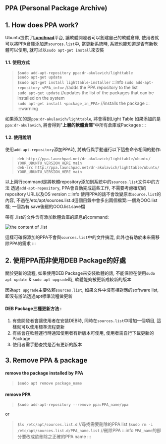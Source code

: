 ## PPA (Personal Package Archive)
## 1. How does PPA work?
Ubuntu提供了[**Lunchpad**](https://launchpad.net/)平台, 讓軟體開發者可以創建自己的軟體倉庫, 使用者就可以將PPA倉庫添加進`sources.list`中, 當更新系統時, 系統也能知道是否有新軟體可以使用, 就可以以`sudo apt-get install`來安裝
#### 1.1. 使用方式
>`$sudo add-apt-repository ppa:dr-akulavich/lighttable` \
>`$sudo apt-get update`\
>`$sudo apt-get install lighttable-installer`
:::info
`sudo add-apt-repository <PPA_info>` //adds the PPA repository to the list\
`sudo apt-get update` //updates the list of the packages that can be installed on the system\
`sudo apt-get install <package_in_PPA>` //installs the package
:::
:::warning
 
如果添加的是`ppa:dr-akulavich/lighttable`, 將會得到Light Table
如果添加的是`ppa:dr-akulavich`, 將會得到"**上層的軟體倉庫**"中所有倉庫或Packages
:::
#### 1.2. 使用說明
使用`add-apt-repository`添加PPA時, 將執行與手動運行以下這些命令相同的動作:

>`deb http://ppa.launchpad.net/dr-akulavich/lighttable/ubuntu/
YOUR_UBUNTU_VERSION_HERE main`\
>`deb-src http://ppa.launchpad.net/dr-akulavich/lighttable/ubuntu/ YOUR_UBUNTU_VERSION_HERE main`


以上兩行command是將軟體repository添加到系統中的`sources.list`文件中的方法
透過`add-apt-repository`, PPA會自動完成這些工作, 不需要考慮確切的repository URL以及OS version
:::info
使用PPA的話不會改變原本`source.list`的內容, 不過在/etc/apt/sources.list.d這個目錄中會多出兩個檔案:一個為OOO.list檔; 一個為有.save後綴的OOO.list.save檔

帶有 .list的文件含有添加軟體倉庫的訊息的command:

![the content of .list](https://hackmd.io/_uploads/S10cM7f7T.png)

這樣可確保添加的PPA不會與`sources.list`中的文件搞混, 此外也有助於未來需移除PPA的需求
:::
## 2. 使用PPA而非使用DEB Package的好處
關於更新的流程, 如果使用DEB Package來安裝軟體的話, 不能保證在使用`sudo apt update` & `sudo apt upgrade`時, 軟體能夠被更新成較新的版本

因為`apt upgrade`主要依賴`sources.list`, 如果文件中沒有相對應的software list, 即沒有辦法透過apt標準流程做更新

#### DEB Package三種更新方法 : 
1. 有些開發者會讓使用者在安裝DEB時, 同時在`sources.list`中增加一個項目, 這樣就可以使用標準流程更新
2. 有些會在軟體運行時通知使用者有新版本可使用, 使用者需自行下載更新的Package
3. 使用者需手動查找是否有更新的版本

## 3. Remove PPA & package
#### remove the package installed by PPA
>`$sudo apt remove package_name`
#### remove PPA
>`$sudo add-apt-repository --remove ppa:PPA_name/ppa`

or
>`$ls /etc/apt/sources.list.d` //尋找需要刪除的PPA list
>`$sudo rm -i /etc/apt/sources.list.d/PPA_name.list` //刪除PPA
:::info
`PPA_name`的部分要改成欲刪除之正確的PPA name
:::


